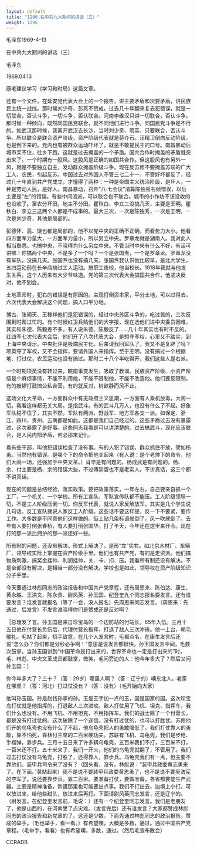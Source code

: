 ```yaml
---
layout: default
title: "1296.在中共九大期间的讲话（三）"
weight: 1296
---
```


毛泽东1969-4-13

在中共九大期间的讲话（三）

毛泽东

1969.04.13

康老建议学习《学习和时局》这篇文章。

还有一个文件，在延安党代表大会上的一个报告，讲主要矛盾和次要矛盾，讲民族民主统一战线。那时候刘少奇、彭真不赞成。过去几十年翻来复去犯错误，就是一切联合，否认斗争，一切斗争，否认联合。河南李维汉只讲一切联合，否认斗争。那时候一种倾向，既然同国民党联合，就不同他们进行斗争。同国民党斗争是不行的。如武汉那时候，我离开武汉去长沙，当时刘少奇、项英，只要联合，否认斗争。所以联合是联合资产阶级，资产阶级代表就是蒋介石。汪精卫倒向反动阶级，也是倒下来的。党内也有被群众运动吓坏了，就是不敢提民主的口号。南昌暴动后城市呆不住，往乡下跑。这就是过去掩盖的一个矛盾。国共合作时掩盖的矛盾就突出来了。一个时期有一股风。这股风是正确的如国共合作。但这股风也有另外一风，就是不要独立自主，发动群众掩盖阶级斗争。现在反苏修不要掩盖苏联的广大工人、农民，引起反苏。中国过去对外国人不管三七二十一，不管好坏都反了，经过几十年直到共产党成立，才懂得了两种：一种是帝国主义统治阶级，是坏人，一种是劳动人民，是好人。南昌暴动，召开“八·七会议”清算陈独秀右倾错误，以后主要是“左”的错误。有些中间流派，可以联合也不联合。城市的小作坊不该没收的也没收了。富农分坏田，地主不分田。瞿秋白、李立三没搞几天，主要是王明。瞿秋白、李立三这两个人都是不成事的。最大三次，一次是陈独秀，一次是王明，一次是刘少奇，其他是局部的。

彭德怀、高、饶也都是局部的，他不以党中央的正确不正确，而看势力大小。他看四方面军力量大，一方面军力量小，所以另立中央。罗章龙就是湖南人。我对此人相当熟悉。也搞中央，不晓得为什么另立中央。不管当时中央有什么不好，有话可讲嘛！你搞两个中央，不是多了一个吗？一个是张国焘，一个是罗章龙。罗章龙没有军队，没搞几天。张国焘也没有搞几天。张国焘我认识他比较早，是北大学生，五四运动前在长辛店搞过工人运动。搞职工夜校，他当校长。1918年我就与他发生关系。这个人历来有大少爷味道。党的第三次代表大会搞国共合作，他坚决反对，他不到会。

土地革命时，犯右的错误是有原因的。主观打倒资本家，平分土地，可以过得去。六次代表大会解决这个问题，搞人口平分地。

博古、张闻天、王稼祥他们是犯错误的，经过中央苏区斗争的，吃过苦的，三次反围剿时帮过忙的。有个时候红卫兵贴他们的大字报，现在选他们进中央委员困难，其实和朱德、陈毅差不多。有人说朱德、陈毅反了……几十年其实也有时不反的。红四军七次代表大会后，他们开了八次代表大会，是想夺军权，心里又不踏实，到上海中央请示。中央批评是极端民主化。后来请我回军队了，我又不是复辟了吗？项英夺了军权，又不会指挥，要请外国人来指挥。至于王明，没有搞过一个根据地、打过仗，农民运动也没有搞过。那时二十八个半吃得开，我们这些人是右派。

一个时期项英没有转过来，皖南事变发生，吸取了教训。民族资产阶级、小资产阶级是个麻烦事情，不能不利用他，不能不限制他，不能不改造他。他们要反限制。有的敲锣打鼓搞公私合营，有的就反对，树欲静而风不止。

这场文化大革命，一方面群众中有无政府主义思潮，一方面有人乘机放毒，大闹一切。我看这样都无关大局。是指武斗。有的武斗几万人，也没有什么了不起。好象军队稳不住了，其实不然。军队有两派，野战军、地方军各支一派。如保定、浙江、四川、贵州、云南都是如此。这都是我们自己经过的。这些矛盾过去没有暴露过，这次暴露了是好事。这些同志我看是可以讲清楚的。过去搞武斗，现在应该联合，是人民内部矛盾，何必那末记仇。

看有些干部，叫他犯错误检查了没有事。有的人犯了错误，群众抓住不放，譬如杨勇。当然他有错误。是哪个下的命令把他关起来（有人说：是个老帅下的命令，他们大闹一场，还强加于中央文革。）肖华是有问题的，杨成武是有问题的。杨、余、付主要是杨、余的错误大些，不过傅崇碧也不是老实人。不讲真话，这三个都不讲真话。

现在的问题是总结经验，落实政策。要把政策落实，一年左右，自己要亲自抓一个工厂、一个机关、一个学校。所有工宣队、军队宣传队都不能压。工人阶级领导一切，不是工人阶级压倒一切。你反军代表，就说人家反解放军。其实是几个学生说几句话。反工宣队就说人家反工人阶级。这些话不要这样提，反一下不要紧，要作工作。大多数是不同意他们这样做的。街上贴几条标语就倒了，风一吹就倒了。去年有人要打倒张春桥，有人要打倒张国华。打了半天，今年还在这里来开会。现在打的那一派比拥护的那一派还好一些。

所有制的问题，还没有解决。形式上解决了，是形“左”实右。如北京木材厂、车辆厂、领导权实际上掌握在资产阶级手里。他们也有共产党，有的是走资派。他们搞物质刺激，搞奖金挂帅、利润挂帅，关、卡、扣、压。我看所有制还没有解决。不是全部没有解决，是相当一部分没有解决。学校也是如此，领导权在资产阶级知识分子手里。

今天要通过林彪同志的政治报告和中国共产党章程，还有周恩来、陈伯达、康生、黄永胜、王洪文、陈永贵、尉风英、孙玉国、纪登奎九个同志报名要发言。还有谁要发言？谁发言就报名（等了一会，没人报名）先周恩来同志发言。（周恩来：先通过，后发言）不发言谁晓得你们是赞成还是反对啊？

［总理发了言。孙玉国是来自珍宝岛的一个边防站的付站长，65年入伍。三月十五日他在付营长负伤后，代理付营长指挥，打退了敌人三次冲锋。他一上台，朝毛敬礼。毛站了起来，招手致意，在几个人发言时，毛都点名，在康生发言后还说“怎么办？你们都是分秒必争啊！”意思是说发言都很快。孙玉国发言中间，毛数次鼓掌。当孙玉国讲到“中国革命是打出来的，世界革命也一定是打出来的”时，毛、林彪、中央文革成员都鼓掌，微笑，毛问旁边的人：他今年多大了？然后又问孙玉国：］

你今年多大了？三十？（答：29岁）哪里人啊？（答：辽宁的）噢东北人。老家在哪里？（答：河北）打过仗没有？（答：没有）（毛开始向大家）

他叫孙玉国。孙是赵钱孙李的孙。玉是王字加一点的玉，国是国家的国。这次珍宝岛打仗就是他指挥的，打退敌人三次进攻。敌人打仗用了飞机、坦克、指挥车，我们什么也没有。不用飞机、不用坦克、不用指挥车。我们的战士除了一个付营长，都是没有打过仗的。这次破除了一个迷信。没有打过仗的，也可以打胜仗。苏修他们开的乌龟壳也没有什么了不起，他乌龟壳把人的勇敢降低了。我们打仗靠人的勇敢，靠不怕死，靠林付主席的二百米硬功夫。苏联有飞机、乌龟壳，我们是步枪、手榴弹，靠步兵。三月十五日来了许多辆乌龟壳，五百米我们不打，三百米不打，一百米还不打。五十米来了，我们一开火，他们的乌龟壳就翻了，不管用了。我们过去打仗没有乌龟壳，打胜了，还得靠人，靠步兵。乌龟壳我们有一点，但主要不靠他们。装甲兵司令来了没有？（回头看，没有。林彪说：“装甲兵政委黄志勇来了。在下面。”黄站起来）我不是说不要装甲兵政委黄志勇了，也不是说不要吴法宪的空军了。说还要靠步兵。靠二百米。要准备打仗，要做准备，各省都要能生产武器。主要是精神准备，新疆那里也可能要出点事。我们不打出去，边境上小打。可以放进来，给他些甜头，放进来后再打。下面请尉风英同志发言，还是辽宁的。（尉发言。在纪登奎发言前，毛说：）还有一个纪登奎同志发言。我们是老朋友了，他是山西的，在河南受了点灾难。（发言完后）还有谁发言？大家都赞成林彪同志的政治报告和新党章的了。这还是少数。下面先通过林彪同志的政治报告。赞成的举手。（毛也举手，看一看。）有希望噢，大概是多数，通过。通过中国共产党章程。（毛举手，看看）也有希望噢，多数，通过。（然后毛宣布散会）

CCRADB

